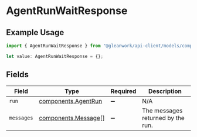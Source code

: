 # AgentRunWaitResponse

## Example Usage

```typescript
import { AgentRunWaitResponse } from "@gleanwork/api-client/models/components";

let value: AgentRunWaitResponse = {};
```

## Fields

| Field                                                      | Type                                                       | Required                                                   | Description                                                |
| ---------------------------------------------------------- | ---------------------------------------------------------- | ---------------------------------------------------------- | ---------------------------------------------------------- |
| `run`                                                      | [components.AgentRun](../../models/components/agentrun.md) | :heavy_minus_sign:                                         | N/A                                                        |
| `messages`                                                 | [components.Message](../../models/components/message.md)[] | :heavy_minus_sign:                                         | The messages returned by the run.                          |